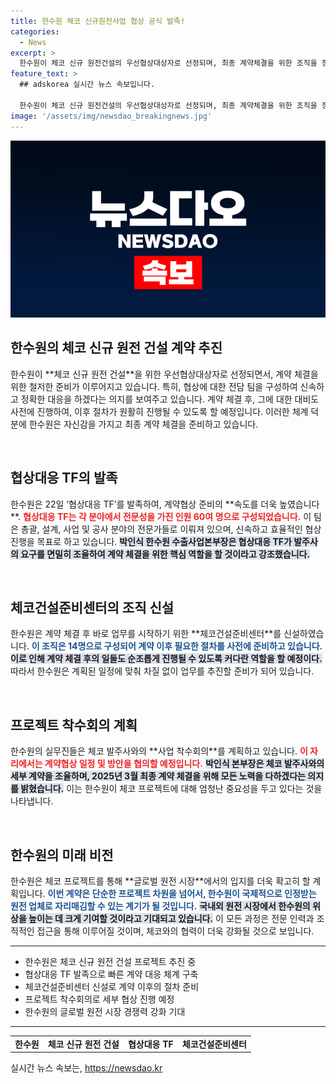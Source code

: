 ```yaml
---
title: 한수원 체코 신규원전사업 협상 공식 발족!
categories:
  - News
excerpt: >
  한수원이 체코 신규 원전건설의 우선협상대상자로 선정되며, 최종 계약체결을 위한 조직을 정비했습니다. ‘협상대응 TF’ 발족과 ‘체코건설준비센터’ 신설로 신속하고 철저한 계약 진행을 예고하며, 내년 3월 최종 계약 체결을 목표로 만반의 준비를 갖췄습니다.
feature_text: >
  ## adskorea 실시간 뉴스 속보입니다.

  한수원이 체코 신규 원전건설의 우선협상대상자로 선정되며, 최종 계약체결을 위한 조직을 정비했습니다. ‘협상대응 TF’ 발족과 ‘체코건설준비센터’ 신설로 신속하고 철저한 계약 진행을 예고하며, 내년 3월 최종 계약 체결을 목표로 만반의 준비를 갖췄습니다.
image: '/assets/img/newsdao_breakingnews.jpg'
---
```


<p><img src="/assets/img/newsdao_breakingnews.jpg" alt="adskorea 속보" /></p>

<h2 data-ke-size="size26">한수원의 체코 신규 원전 건설 계약 추진</h2>

<p data-ke-size="size16">한수원이 **체코 신규 원전 건설**을 위한 우선협상대상자로 선정되면서, 계약 체결을 위한 철저한 준비가 이루어지고 있습니다. 특히, 협상에 대한 전담 팀을 구성하여 신속하고 정확한 대응을 하겠다는 의지를 보여주고 있습니다. 계약 체결 후, 그에 대한 대비도 사전에 진행하여, 이후 절차가 원활히 진행될 수 있도록 할 예정입니다. 이러한 체계 덕분에 한수원은 자신감을 가지고 최종 계약 체결을 준비하고 있습니다.</p>

<p data-ke-size="size16">&nbsp;</p>

<h2 data-ke-size="size26">협상대응 TF의 발족</h2>

<p data-ke-size="size16">한수원은 22일 ‘협상대응 TF’를 발족하여, 계약협상 준비의 **속도를 더욱 높였습니다**. <b><span style="color: #ee2323;">협상대응 TF는 각 분야에서 전문성을 가진 인원 60여 명으로 구성되었습니다.</span></b> 이 팀은 총괄, 설계, 사업 및 공사 분야의 전문가들로 이뤄져 있으며, 신속하고 효율적인 협상 진행을 목표로 하고 있습니다. <b><span style="background-color: #21538527;">박인식 한수원 수출사업본부장은 협상대응 TF가 발주사의 요구를 면밀히 조율하여 계약 체결을 위한 핵심 역할을 할 것이라고 강조했습니다.</span></b></p>

<p data-ke-size="size16">&nbsp;</p>

<h2 data-ke-size="size26">체코건설준비센터의 조직 신설</h2>

<p data-ke-size="size16">한수원은 계약 체결 후 바로 업무를 시작하기 위한 **체코건설준비센터**를 신설하였습니다. <b><span style="color: #1a5490;">이 조직은 14명으로 구성되어 계약 이후 필요한 절차를 사전에 준비하고 있습니다.</span></b> <b><span style="background-color: #21538527;">이로 인해 계약 체결 후의 일들도 순조롭게 진행될 수 있도록 커다란 역할을 할 예정이다.</span></b> 따라서 한수원은 계획된 일정에 맞춰 차질 없이 업무를 추진할 준비가 되어 있습니다.</p>

<p data-ke-size="size16">&nbsp;</p>

<h2 data-ke-size="size26">프로젝트 착수회의 계획</h2>

<p data-ke-size="size16">한수원의 실무진들은 체코 발주사와의 **사업 착수회의**를 계획하고 있습니다. <b><span style="color: #ee2323;">이 자리에서는 계약협상 일정 및 방안을 협의할 예정입니다.</span></b> <b><span style="background-color: #21538527;">박인식 본부장은 체코 발주사와의 세부 계약을 조율하며, 2025년 3월 최종 계약 체결을 위해 모든 노력을 다하겠다는 의지를 밝혔습니다.</span></b> 이는 한수원이 체코 프로젝트에 대해 엄청난 중요성을 두고 있다는 것을 나타냅니다.</p>

<p data-ke-size="size16">&nbsp;</p>

<h2 data-ke-size="size26">한수원의 미래 비전</h2>

<p data-ke-size="size16">한수원은 체코 프로젝트를 통해 **글로벌 원전 시장**에서의 입지를 더욱 확고히 할 계획입니다. <b><span style="color: #1a5490;">이번 계약은 단순한 프로젝트 차원을 넘어서, 한수원이 국제적으로 인정받는 원전 업체로 자리매김할 수 있는 계기가 될 것입니다.</span></b> <b><span style="background-color: #21538527;">국내외 원전 시장에서 한수원의 위상을 높이는 데 크게 기여할 것이라고 기대되고 있습니다.</span></b> 이 모든 과정은 전문 인력과 조직적인 접근을 통해 이루어질 것이며, 체코와의 협력이 더욱 강화될 것으로 보입니다.</p>

<hr>

<ul>
<li>한수원은 체코 신규 원전 건설 프로젝트 추진 중</li>
<li>협상대응 TF 발족으로 빠른 계약 대응 체계 구축</li>
<li>체코건설준비센터 신설로 계약 이후의 절차 준비</li>
<li>프로젝트 착수회의로 세부 협상 진행 예정</li>
<li>한수원의 글로벌 원전 시장 경쟁력 강화 기대</li>
</ul>

<hr>

<table style="width: 100%; border-collapse: collapse;">
<tr>
<td style="text-align: center; height: 17px;"><b>한수원</b></td>
<td style="text-align: center; height: 17px;"><b>체코 신규 원전 건설</b></td>
<td style="text-align: center; height: 17px;"><b>협상대응 TF</b></td>
<td style="text-align: center; height: 17px;"><b>체코건설준비센터</b></td>
</tr>
</table>
실시간 뉴스 속보는, <a href="https://newsdao.kr" rel="dofollow">https://newsdao.kr</a>


